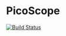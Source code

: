 # PicoScope

[![Build Status](https://travis-ci.org/cstook/PicoScope.jl.svg?branch=master)](https://travis-ci.org/cstook/PicoScope.jl)
